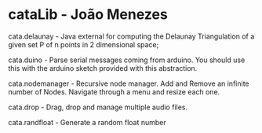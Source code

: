 cataLib - João Menezes 
=======


cata.delaunay - Java external for computing the Delaunay Triangulation of a given set P of n points in 2 dimensional space;

cata.duino - Parse serial messages coming from arduino. You should use this with the arduino sketch provided with this abstraction.

cata.nodemanager - Recursive node manager. Add and Remove an infinite number of Nodes. Navigate through a menu and resize each one.

cata.drop - Drag, drop and manage multiple audio files.

cata.randfloat - Generate a random float number
